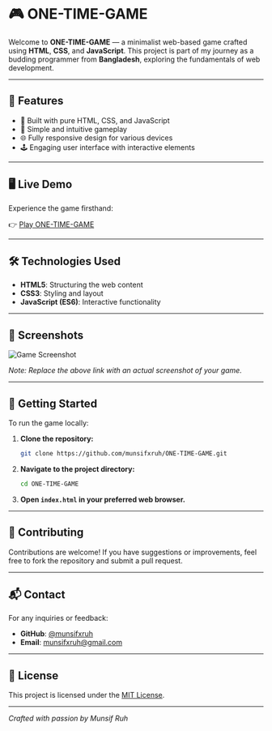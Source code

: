 # 🎮 ONE-TIME-GAME

Welcome to **ONE-TIME-GAME** — a minimalist web-based game crafted using **HTML**, **CSS**, and **JavaScript**. This project is part of my journey as a budding programmer from **Bangladesh**, exploring the fundamentals of web development.

---

## 🚀 Features

- 🧱 Built with pure HTML, CSS, and JavaScript
- 🎯 Simple and intuitive gameplay
- 🌐 Fully responsive design for various devices
- 🕹️ Engaging user interface with interactive elements

---

## 🖥️ Live Demo

Experience the game firsthand:

👉 [Play ONE-TIME-GAME](https://munsifxruh.github.io/ONE-TIME-GAME/)

---

## 🛠️ Technologies Used

- **HTML5**: Structuring the web content
- **CSS3**: Styling and layout
- **JavaScript (ES6)**: Interactive functionality

---

## 📸 Screenshots

![Game Screenshot](https://github.com/user-attachments/assets/cdcd9756-349a-4536-8171-3840baa1057f)



*Note: Replace the above link with an actual screenshot of your game.*

---

## 📂 Getting Started

To run the game locally:

1. **Clone the repository:**

   ```bash
   git clone https://github.com/munsifxruh/ONE-TIME-GAME.git
   ```

2. **Navigate to the project directory:**

   ```bash
   cd ONE-TIME-GAME
   ```

3. **Open `index.html` in your preferred web browser.**

---

## 🤝 Contributing

Contributions are welcome! If you have suggestions or improvements, feel free to fork the repository and submit a pull request.

---

## 📬 Contact

For any inquiries or feedback:

- **GitHub**: [@munsifxruh](https://github.com/munsifxruh)
- **Email**: [munsifxruh@gmail.com](mailto:munsifxruh@gmail.com)

---

## 📄 License

This project is licensed under the [MIT License](LICENSE).

---

*Crafted with passion by Munsif Ruh*
